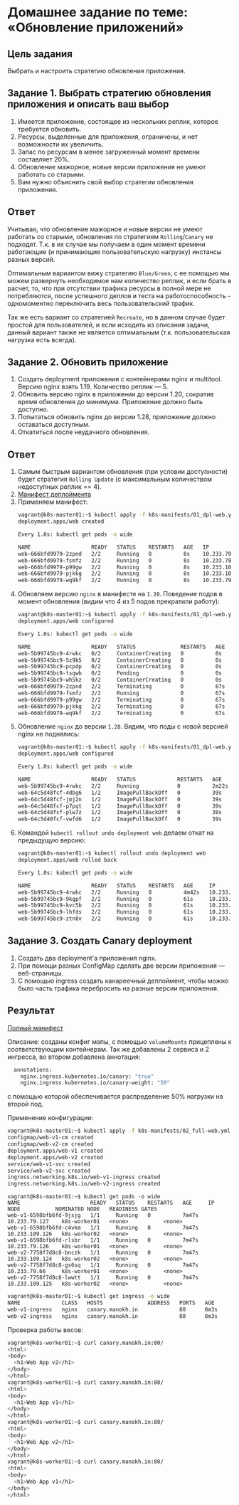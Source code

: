 # Домашнее задание по теме: «Обновление приложений»

## Цель задания

Выбрать и настроить стратегию обновления приложения.

## Задание 1. Выбрать стратегию обновления приложения и описать ваш выбор

1. Имеется приложение, состоящее из нескольких реплик, которое требуется обновить.
2. Ресурсы, выделенные для приложения, ограничены, и нет возможности их увеличить.
3. Запас по ресурсам в менее загруженный момент времени составляет 20%.
4. Обновление мажорное, новые версии приложения не умеют работать со старыми.
5. Вам нужно объяснить свой выбор стратегии обновления приложения.

## Ответ

Учитывая, что обновление мажорное и новые версии не умеют работать со старыми, обновления по стратегиям `Rolling`/`Canary` не подходят. Т.к. в их случае мы получаем в один момент времени работающие (и принимающие пользовательскую нагрузку) инстансы разных версий.

Оптимальным вариантом вижу стратегию `Blue/Green`, с ее помощью мы можем развернуть необходимое нам количество реплик, и если брать в расчет, то, что при отсутствии трафика ресурсы в полной мере не потребляются, после успешного деплоя и теста на работоспособность - одномоментно переключить весь пользовательский трафик.

Так же есть вариант со стратегией `Recreate`, но в данном случае будет простой для пользователей, и если исходить из описания задачи, данный вариант также не является оптимальным (т.к. пользовательская нагрузка есть всегда).

## Задание 2. Обновить приложение

1. Создать deployment приложения с контейнерами nginx и multitool. Версию nginx взять 1.19. Количество реплик — 5.
2. Обновить версию nginx в приложении до версии 1.20, сократив время обновления до минимума. Приложение должно быть доступно.
3. Попытаться обновить nginx до версии 1.28, приложение должно оставаться доступным.
4. Откатиться после неудачного обновления.

## Ответ

1. Самым быстрым вариантом обновления (при условии доступности) будет стратегия `Rolling Update` (с максимальным количеством недоступных реплик == 4).
2. [Манифест деплоймента](./01_dpl-web.yml)
3. Применяем манифест:
    ```bash
    vagrant@k8s-master01:~$ kubectl apply -f k8s-manifests/01_dpl-web.yml 
    deployment.apps/web created
    ```
    ```bash
    Every 1.0s: kubectl get pods -o wide                                                                                    k8s-master01: Wed Feb 14 04:32:02 2024
    
    NAME                   READY   STATUS    RESTARTS   AGE   IP              NODE           NOMINATED NODE   READINESS GATES
    web-666bfd9979-2zpnd   2/2     Running   0          8s    10.233.79.82    k8s-worker01   <none>           <none>
    web-666bfd9979-fsmfz   2/2     Running   0          8s    10.233.79.80    k8s-worker01   <none>           <none>
    web-666bfd9979-p99gw   2/2     Running   0          8s    10.233.109.78   k8s-worker02   <none>           <none>
    web-666bfd9979-pjkkg   2/2     Running   0          8s    10.233.109.77   k8s-worker02   <none>           <none>
    web-666bfd9979-wq9kf   2/2     Running   0          8s    10.233.79.81    k8s-worker01   <none>           <none>
    ```
4. Обновляем версию `nginx` в манифесте на `1.20`. Поведение подов в момент обновления (видим что 4 из 5 подов прекратили работу):
    ```bash
    vagrant@k8s-master01:~$ kubectl apply -f k8s-manifests/01_dpl-web.yml 
    deployment.apps/web configured
    ```
    ```bash
    Every 1.0s: kubectl get pods -o wide                                                                                    k8s-master01: Wed Feb 14 04:33:01 2024
    
    NAME                   READY   STATUS              RESTARTS   AGE   IP              NODE           NOMINATED NODE   READINESS GATES
    web-5b99745bc9-4rwkc   0/2     ContainerCreating   0          0s    <none>          k8s-worker01   <none>           <none>
    web-5b99745bc9-5z9b5   0/2     ContainerCreating   0          0s    <none>          k8s-worker02   <none>           <none>
    web-5b99745bc9-pcpdp   0/2     ContainerCreating   0          0s    <none>          k8s-worker01   <none>           <none>
    web-5b99745bc9-tsqwb   0/2     Pending             0          0s    <none>          k8s-worker02   <none>           <none>
    web-5b99745bc9-wh5kz   0/2     ContainerCreating   0          0s    <none>          k8s-worker02   <none>           <none>
    web-666bfd9979-2zpnd   2/2     Terminating         0          67s   10.233.79.82    k8s-worker01   <none>           <none>
    web-666bfd9979-fsmfz   2/2     Running             0          67s   10.233.79.80    k8s-worker01   <none>           <none>
    web-666bfd9979-p99gw   2/2     Terminating         0          67s   10.233.109.78   k8s-worker02   <none>           <none>
    web-666bfd9979-pjkkg   2/2     Terminating         0          67s   10.233.109.77   k8s-worker02   <none>           <none>
    web-666bfd9979-wq9kf   2/2     Terminating         0          67s   10.233.79.81    k8s-worker01   <none>           <none>
    ```
5. Обновление `nginx` до версии `1.28`. Видим, что поды с новой версией nginx не поднялись:
    ```bash
    vagrant@k8s-master01:~$ kubectl apply -f k8s-manifests/01_dpl-web.yml 
    deployment.apps/web configured
    ```
    ```bash
    Every 1.0s: kubectl get pods -o wide                                                                                    k8s-master01: Wed Feb 14 04:35:23 2024
    
    NAME                   READY   STATUS             RESTARTS   AGE     IP              NODE           NOMINATED NODE   READINESS GATES
    web-5b99745bc9-4rwkc   2/2     Running            0          2m22s   10.233.79.83    k8s-worker01   <none>           <none>
    web-64c5d48fcf-4dbg6   1/2     ImagePullBackOff   0          39s     10.233.109.83   k8s-worker02   <none>           <none>
    web-64c5d48fcf-jmj2n   1/2     ImagePullBackOff   0          39s     10.233.79.86    k8s-worker01   <none>           <none>
    web-64c5d48fcf-p7pqt   1/2     ImagePullBackOff   0          39s     10.233.109.82   k8s-worker02   <none>           <none>
    web-64c5d48fcf-plw7z   1/2     ImagePullBackOff   0          38s     10.233.79.87    k8s-worker01   <none>           <none>
    web-64c5d48fcf-vwfd6   1/2     ImagePullBackOff   0          39s     10.233.79.85    k8s-worker01   <none>           <none>
    ```
6. Командой `kubectl rollout undo deployment web` делаем откат на предыдущую версию:
    ```bash
    vagrant@k8s-master01:~$ kubectl rollout undo deployment web
    deployment.apps/web rolled back
    ```
    ```bash
    Every 1.0s: kubectl get pods -o wide                                                                                    k8s-master01: Wed Feb 14 04:37:43 2024
    
    NAME                   READY   STATUS    RESTARTS   AGE     IP              NODE           NOMINATED NODE   READINESS GATES
    web-5b99745bc9-4rwkc   2/2     Running   0          4m42s   10.233.79.83    k8s-worker01   <none>           <none>
    web-5b99745bc9-9kgpf   2/2     Running   0          61s     10.233.79.88    k8s-worker01   <none>           <none>
    web-5b99745bc9-kvc5b   2/2     Running   0          61s     10.233.109.86   k8s-worker02   <none>           <none>
    web-5b99745bc9-lhfds   2/2     Running   0          61s     10.233.109.84   k8s-worker02   <none>           <none>
    web-5b99745bc9-ztn8v   2/2     Running   0          61s     10.233.109.85   k8s-worker02   <none>           <none>
    ```

## Задание 3. Создать Canary deployment

1. Создать два deployment'а приложения nginx.
2. При помощи разных ConfigMap сделать две версии приложения — веб-страницы.
3. С помощью ingress создать канареечный деплоймент, чтобы можно было часть трафика перебросить на разные версии приложения.

## Результат

[Полный манифест](./02_full-web.yml)

Описание: созданы конфиг мапы, с помощью `volumeMounts` прицеплены к соответствующим контейнерам. Так же добавлены 2 сервиса и 2 ингресса, во втором добавлена аннотация:
```bash
  annotations:
    nginx.ingress.kubernetes.io/canary: "true"
    nginx.ingress.kubernetes.io/canary-weight: "50"
```
с помощью которой обеспечивается распределение 50% нагрузки на второй под.

Применение конфигурации:
```bash
vagrant@k8s-master01:~$ kubectl apply -f k8s-manifests/02_full-web.yml 
configmap/web-v1-cm created
configmap/web-v2-cm created
deployment.apps/web-v1 created
deployment.apps/web-v2 created
service/web-v1-svc created
service/web-v2-svc created
ingress.networking.k8s.io/web-v1-ingress created
ingress.networking.k8s.io/web-v2-ingress created
```
```
vagrant@k8s-master01:~$ kubectl get pods -o wide
NAME                      READY   STATUS    RESTARTS   AGE     IP               NODE           NOMINATED NODE   READINESS GATES
web-v1-6598bfb6fd-9jsjg   1/1     Running   0          7m47s   10.233.79.127    k8s-worker01   <none>           <none>
web-v1-6598bfb6fd-c4vkm   1/1     Running   0          7m47s   10.233.109.126   k8s-worker02   <none>           <none>
web-v1-6598bfb6fd-rlsbr   1/1     Running   0          7m47s   10.233.79.126    k8s-worker01   <none>           <none>
web-v2-7758f7d8c8-bnczk   1/1     Running   0          7m47s   10.233.109.124   k8s-worker02   <none>           <none>
web-v2-7758f7d8c8-gs6sq   1/1     Running   0          7m47s   10.233.79.66     k8s-worker01   <none>           <none>
web-v2-7758f7d8c8-lwwtt   1/1     Running   0          7m47s   10.233.109.125   k8s-worker02   <none>           <none>
```
```bash
vagrant@k8s-master01:~$ kubectl get ingress -o wide
NAME             CLASS   HOSTS              ADDRESS   PORTS   AGE
web-v1-ingress   nginx   canary.manokh.in             80      8m3s
web-v2-ingress   nginx   canary.manokh.in             80      8m3s
```

Проверка работы весов:
```bash
vagrant@k8s-worker01:~$ curl canary.manokh.in:80/
<html>
<body>
  <h1>Web App v2</h1>
</body>
</html>
vagrant@k8s-worker01:~$ curl canary.manokh.in:80/
<html>
<body>
  <h1>Web App v1</h1>
</body>
</html>
vagrant@k8s-worker01:~$ curl canary.manokh.in:80/
<html>
<body>
  <h1>Web App v2</h1>
</body>
</html>
vagrant@k8s-worker01:~$ curl canary.manokh.in:80/
<html>
<body>
  <h1>Web App v1</h1>
</body>
</html>
```